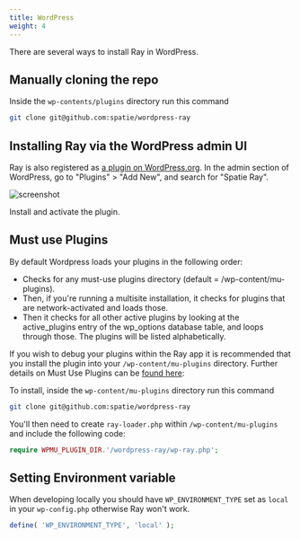 ```yaml
---
title: WordPress
weight: 4
---
```


There are several ways to install Ray in WordPress.

## Manually cloning the repo

Inside the `wp-contents/plugins` directory run this command

```bash
git clone git@github.com:spatie/wordpress-ray
```

## Installing Ray via the WordPress admin UI

Ray is also registered as [a plugin on WordPress.org](https://wordpress.org/plugins/spatie-ray/). In the admin section of WordPress, go to "Plugins" > "Add New", and search for "Spatie Ray".

![screenshot](/docs/ray/v1/images/wp-install.png)

Install and activate the plugin.

## Must use Plugins

By default Wordpress loads your plugins in the following order:
- Checks for any must-use plugins directory (default = /wp-content/mu-plugins).
- Then, if you're running a multisite installation, it checks for plugins that are network-activated and loads those.
- Then it checks for all other active plugins by looking at the active_plugins entry of the wp_options database table, and loops through those. The plugins will be listed alphabetically.

If you wish to debug your plugins within the Ray app it is recommended that you install the plugin into your `/wp-content/mu-plugins` directory. Further details on Must Use Plugins can be [found here](https://wordpress.org/support/article/must-use-plugins/):

To install, inside the `wp-content/mu-plugins` directory run this command

```bash
git clone git@github.com:spatie/wordpress-ray
```

You'll then need to create `ray-loader.php` within `/wp-content/mu-plugins` and include the following code:

```php
require WPMU_PLUGIN_DIR.'/wordpress-ray/wp-ray.php';
```

## Setting Environment variable

When developing locally you should have `WP_ENVIRONMENT_TYPE` set as `local` in your `wp-config.php` otherwise Ray won't work.

```php
define( 'WP_ENVIRONMENT_TYPE', 'local' );
```

